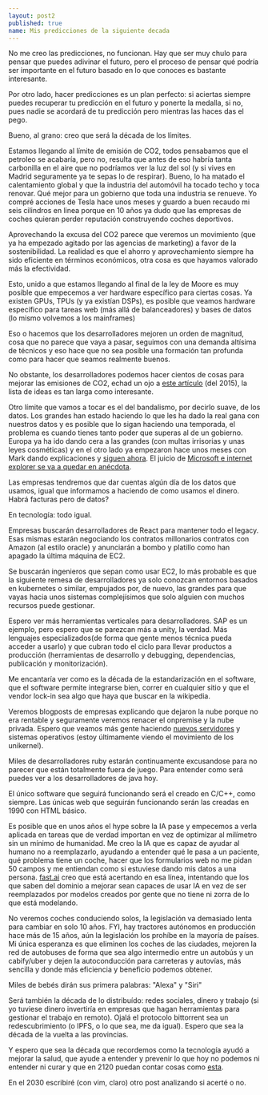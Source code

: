 ```yaml
---
layout: post2
published: true
name: Mis predicciones de la siguiente decada
---
```


No me creo las predicciones, no funcionan. Hay que ser muy chulo para pensar que puedes adivinar el futuro, pero el proceso de pensar qué podría ser importante en el futuro basado en lo que conoces es bastante interesante.

Por otro lado, hacer predicciones es un plan perfecto: si aciertas siempre puedes recuperar tu predicción en el futuro y ponerte la medalla, si no, pues nadie se acordará de tu predicción pero mientras las haces das el pego.

Bueno, al grano: creo que será la década de los límites.

Estamos llegando al límite de emisión de CO2, todos pensabamos que el petroleo se acabaría, pero no, resulta que antes de eso habría tanta carbonilla en el aire que no podríamos ver la luz del sol (y si vives en Madrid seguramente ya te sepas lo de respirar).  Bueno, lo ha matado el calentamiento global y que la industria del automóvil ha tocado techo y toca renovar. Qué mejor para un gobierno que toda una industria se renueve. Yo compré acciones de Tesla hace unos meses y guardo a buen recaudo mi seis cilindros en linea porque en 10 años ya dudo que las
empresas de coches quieran perder reputación construyendo coches deportivos.

Aprovechando la excusa del CO2 parece que veremos un movimiento (que ya ha empezado agitado por las agencias de marketing) a favor de la sostenibilidad. La realidad es que el ahorro y aprovechamiento siempre ha sido eficiente en términos económicos, otra cosa es que hayamos valorado más la efectividad.

Esto, unido a que estamos llegando al final de la ley de Moore es muy posible que empecemos a ver hardware específico para ciertas cosas. Ya existen GPUs, TPUs (y ya existían DSPs), es posible que veamos hardware específico para tareas web (más allá de balanceadores) y bases de datos (lo mismo volvemos a los mainframes)

Eso o hacemos que los desarrolladores mejoren un orden de magnitud, cosa que no parece que vaya a pasar, seguimos con una demanda altísima de técnicos y eso hace que no sea posible una formación tan profunda como para hacer que seamos realmente buenos.

No obstante, los desarrolladores podemos hacer cientos de cosas para mejorar las emisiones de CO2, echad un ojo a [este artículo](http://worrydream.com/#!/ClimateChange) (del 2015), la lista de ideas es tan larga como interesante.

Otro límite que vamos a tocar es el del bandalismo, por decirlo suave, de los datos. Los grandes han estado haciendo lo que les ha dado la real gana con nuestros datos y es posible que lo sigan haciendo una temporada, el problema es cuando tienes tanto poder que superas al de un gobierno.  Europa ya ha ido dando cera a las grandes (con multas irrisorias y unas leyes cosméticas) y en el otro lado ya empezaron hace unos meses con Mark dando explicaciones y [siguen ahora](https://twitter.com/dhh/status/1218284652592615425). El juicio de [Microsoft e internet explorer se va a quedar en anécdota](https://es.wikipedia.org/wiki/Caso_Estados_Unidos_contra_Microsoft).

Las empresas tendremos que dar cuentas algún día de los datos que usamos, igual que informamos a haciendo de como usamos el dinero. Habrá facturas pero de datos?

En tecnología: todo igual.

Empresas buscarán desarrolladores de React para mantener todo el legacy. Esas mismas estarán negociando los contratos millonarios contratos con Amazon (al estilo oracle) y anunciarán a bombo y platillo como han apagado la última máquina de EC2.

Se buscarán ingenieros que sepan como usar EC2, lo más probable es que la siguiente remesa de desarrolladores ya solo conozcan entornos basados en kubernetes o similar, empujados por, de nuevo, las grandes para que vayas hacia unos sistemas complejísimos que solo alguien con muchos recursos puede gestionar.

Espero ver más herramientas verticales para desarrolladores. SAP es un ejemplo, pero espero que se parezcan más a unity, la verdad. Más lenguajes especializados(de forma que gente menos técnica pueda acceder a usarlo) y que cubran todo el ciclo para llevar productos a producción (herramientas de desarrollo y debugging, dependencias, publicación y monitorización).

Me encantaría ver como es la década de la estandarización en el software, que el software permite integrarse bien, correr en cualquier sitio y que el vendor lock-in sea algo que haya que buscar en la wikipedia.

Veremos blogposts de empresas explicando que dejaron la nube porque no era rentable y seguramente veremos renacer el onpremise y la nube privada. Espero que veamos más gente haciendo [nuevos servidores](https://oxide.computer) y sistemas operativos (estoy últimamente viendo el movimiento de los unikernel).

Miles de desarrolladores ruby estarán continuamente excusandose para no parecer que están totalmente fuera de juego. Para entender como será puedes ver a los desarrolladores de java hoy.

El único software que seguirá funcionando será el creado en C/C++, como siempre. Las únicas web que seguirán funcionando serán las creadas en 1990 con HTML básico.

Es posible que en unos años el hype sobre la IA pase y empecemos a verla aplicada en tareas que de verdad importan en vez de optimizar al milímetro sin un mínimo de humanidad. Me creo la IA que es capaz de ayudar al humano no a reemplazarlo, ayudando a entender qué le pasa a un paciente, qué problema tiene un coche, hacer que los formularios web no me pidan 50 campos y me entiendan como si estuviese dando mis datos a una persona. [fast.ai](https://fast.ai) creo que está acertando en esa línea, intentando que los que saben del dominio a mejorar sean capaces de usar IA en vez de ser reemplazados por modelos creados por gente que no tiene ni zorra de lo que está modelando.

No veremos coches conduciendo solos, la legislación va demasiado lenta para cambiar en solo 10 años. FYI, hay tractores autónomos en producción hace más de 15 años, aún la legislación los prohíbe en la mayoría de países. Mi única esperanza es que eliminen los coches de las ciudades, mejoren la red de autobuses de forma que sea algo intermedio entre un autobús y un cabify/uber y dejen la autoconducción para carreteras y autovías, más sencilla y donde más eficiencia y beneficio podemos obtener.

Miles de bebés dirán sus primera palabras: "Alexa" y "Siri"

Será también la década de lo distribuído: redes sociales, dinero y trabajo (si yo tuviese dinero invertiría en empresas que hagan herramientas para gestionar el trabajo en remoto). Ojalá el protocolo bittorrent sea un redescubrimiento (o IPFS, o lo que sea, me da igual). Espero que sea la década de la vuelta a las provincias.

Y espero que sea la década que recordemos como la tecnología ayudó a mejorar la salud, que ayude a entender y prevenir lo que hoy no podemos ni entender ni curar y que en 2120 puedan contar cosas como [esta](https://twitter.com/Nopanaden/status/1216018606032596992).

En el 2030 escribiré (con vim, claro) otro post analizando si acerté o no.

